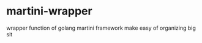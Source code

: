 martini-wrapper
===============

wrapper function of golang martini framework make easy of organizing big sit
